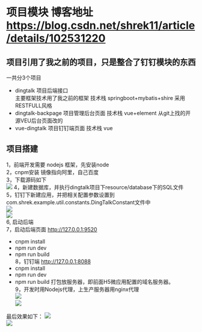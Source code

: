 #    项目模块 博客地址 https://blog.csdn.net/shrek11/article/details/102531220
##  项目引用了我之前的项目，只是整合了钉钉模块的东西
 一共分3个项目
 * dingtalk                 项目后端接口  
      主要框架技术用了我之前的框架  技术栈  springboot+mybatis+shire  采用RESTFULL风格
 * dingtalk-backpage        项目管理后台页面
      技术栈   vue+element      从git上找的开源VEU后台页面改的
 * vue-dingtalk             项目钉钉端页面
      技术栈   vue        

##  项目搭建
 1，前端开发需要 nodejs 框架，先安装node <br/>
 2，cnpm安装 镜像指向阿里，自己百度 <br/>
 3，下载源码如下<br/>
      ![](https://github.com/wushu0725/dingtalk-demo/blob/master/doc/img/211.png)
 4，新建数据库，并执行dingtalk项目下resource/database下的SQL文件 <br/>
 5，钉钉下新建应用，并把相关配置参数设置到com.shrek.example.util.constants.DingTalkConstant文件中 <br/>
![](https://github.com/wushu0725/dingtalk-demo/blob/master/doc/img/1234.png)<br/>
![](https://github.com/wushu0725/dingtalk-demo/blob/master/doc/img/4323.png)<br/>
 6, 启动后端<br/>
 7，启动后端页面 http://127.0.0.1:9520
   * cnpm install
   * npm run dev
   * npm run build<br/>
 8，钉钉端    http://127.0.0.1:8088
   * cnpm install
   * npm run dev
   * npm run build
    打包放服务器，即前面H5微应用配置的域名服务器。<br/>
 9，开发时用Nodejs代理，上生产服务器用nginx代理<br/>
 ![](https://github.com/wushu0725/dingtalk-demo/blob/master/doc/img/3321.png)<br/>
 ![](https://github.com/wushu0725/dingtalk-demo/blob/master/doc/img/5555.png)<br/>

最后效果如下：
![](https://github.com/wushu0725/dingtalk-demo/blob/master/doc/img/1212.jpg)<br/>
![](https://github.com/wushu0725/dingtalk-demo/blob/master/doc/img/6666.png)<br/>

